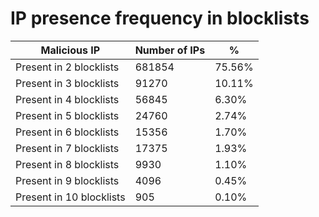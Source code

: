 # IP presence frequency in blocklists
| Malicious IP | Number of IPs | % |
|----|----|----|
| Present in 2 blocklists | 681854 | 75.56% |
| Present in 3 blocklists | 91270 | 10.11% |
| Present in 4 blocklists | 56845 | 6.30% |
| Present in 5 blocklists | 24760 | 2.74% |
| Present in 6 blocklists | 15356 | 1.70% |
| Present in 7 blocklists | 17375 | 1.93% |
| Present in 8 blocklists | 9930 | 1.10% |
| Present in 9 blocklists | 4096 | 0.45% |
| Present in 10 blocklists | 905 | 0.10% |
